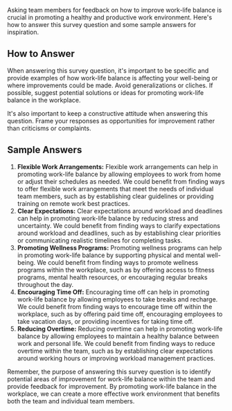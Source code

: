 

Asking team members for feedback on how to improve work-life balance is crucial in promoting a healthy and productive work environment. Here's how to answer this survey question and some sample answers for inspiration.

How to Answer
-------------

When answering this survey question, it's important to be specific and provide examples of how work-life balance is affecting your well-being or where improvements could be made. Avoid generalizations or cliches. If possible, suggest potential solutions or ideas for promoting work-life balance in the workplace.

It's also important to keep a constructive attitude when answering this question. Frame your responses as opportunities for improvement rather than criticisms or complaints.

Sample Answers
--------------

1. **Flexible Work Arrangements:** Flexible work arrangements can help in promoting work-life balance by allowing employees to work from home or adjust their schedules as needed. We could benefit from finding ways to offer flexible work arrangements that meet the needs of individual team members, such as by establishing clear guidelines or providing training on remote work best practices.
2. **Clear Expectations:** Clear expectations around workload and deadlines can help in promoting work-life balance by reducing stress and uncertainty. We could benefit from finding ways to clarify expectations around workload and deadlines, such as by establishing clear priorities or communicating realistic timelines for completing tasks.
3. **Promoting Wellness Programs:** Promoting wellness programs can help in promoting work-life balance by supporting physical and mental well-being. We could benefit from finding ways to promote wellness programs within the workplace, such as by offering access to fitness programs, mental health resources, or encouraging regular breaks throughout the day.
4. **Encouraging Time Off:** Encouraging time off can help in promoting work-life balance by allowing employees to take breaks and recharge. We could benefit from finding ways to encourage time off within the workplace, such as by offering paid time off, encouraging employees to take vacation days, or providing incentives for taking time off.
5. **Reducing Overtime:** Reducing overtime can help in promoting work-life balance by allowing employees to maintain a healthy balance between work and personal life. We could benefit from finding ways to reduce overtime within the team, such as by establishing clear expectations around working hours or improving workload management practices.

Remember, the purpose of answering this survey question is to identify potential areas of improvement for work-life balance within the team and provide feedback for improvement. By promoting work-life balance in the workplace, we can create a more effective work environment that benefits both the team and individual team members.

